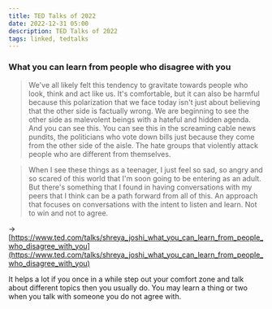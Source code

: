 ```yaml
---
title: TED Talks of 2022
date: 2022-12-31 05:00
description: TED Talks of 2022
tags: linked, tedtalks
---
```


### What you can learn from people who disagree with you

> We've all likely felt this tendency to gravitate towards people who look, think and act like us. It's comfortable, but it can also be harmful because this polarization that we face today isn't just about believing that the other side is factually wrong. We are beginning to see the other side as malevolent beings with a hateful and hidden agenda. And you can see this. You can see this in the screaming cable news pundits, the politicians who vote down bills just because they come from the other side of the aisle. The hate groups that violently attack people who are different from themselves.

> When I see these things as a teenager, I just feel so sad, so angry and so scared of this world that I'm soon going to be entering as an adult. But there's something that I found in having conversations with my peers that I think can be a path forward from all of this. An approach that focuses on conversations with the intent to listen and learn. Not to win and not to agree.

→ [https://www.ted.com/talks/shreya_joshi_what_you_can_learn_from_people_who_disagree_with_you](https://www.ted.com/talks/shreya_joshi_what_you_can_learn_from_people_who_disagree_with_you)

It helps a lot if you once in a while step out your comfort zone and talk about different topics then you usually do. You may learn a thing or two when you talk with someone you do not agree with.
